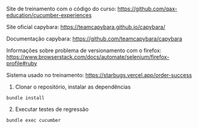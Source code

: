 Site de treinamento com o código do curso:  https://github.com/qax-education/cucumber-experiences

Site oficial capybara: https://teamcapybara.github.io/capybara/

Documentação capybara: https://github.com/teamcapybara/capybara

Informações sobre problema de versionamento com o firefox: https://www.browserstack.com/docs/automate/selenium/firefox-profile#ruby

Sistema usado no treinamento: https://starbugs.vercel.app/order-success


1. Clonar o repositório, instalar as dependências
```
bundle install
```

2. Executar testes de regressão
```
bundle exec cucumber